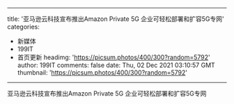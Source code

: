 
---
title: '亚马逊云科技宣布推出Amazon Private 5G 企业可轻松部署和扩容5G专网'
categories: 
 - 新媒体
 - 199IT
 - 首页更新
headimg: 'https://picsum.photos/400/300?random=5792'
author: 199IT
comments: false
date: Thu, 02 Dec 2021 03:10:57 GMT
thumbnail: 'https://picsum.photos/400/300?random=5792'
---

<div>   
亚马逊云科技宣布推出Amazon Private 5G 企业可轻松部署和扩容5G专网  
</div>
            